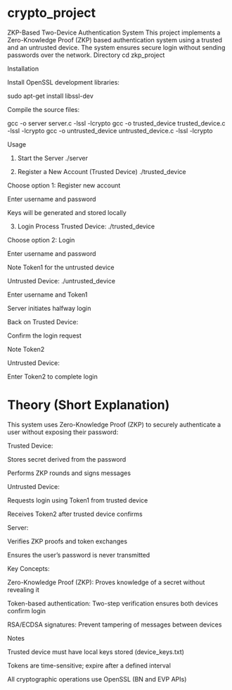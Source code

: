 # crypto_project
ZKP-Based Two-Device Authentication System  This project implements a Zero-Knowledge Proof (ZKP) based authentication system using a trusted and an untrusted device. The system ensures secure login without sending passwords over the network.
Directory
cd zkp_project

Installation

Install OpenSSL development libraries:

sudo apt-get install libssl-dev


Compile the source files:

gcc -o server server.c -lssl -lcrypto
gcc -o trusted_device trusted_device.c -lssl -lcrypto
gcc -o untrusted_device untrusted_device.c -lssl -lcrypto

Usage
1. Start the Server
./server

2. Register a New Account (Trusted Device)
./trusted_device


Choose option 1: Register new account

Enter username and password

Keys will be generated and stored locally

3. Login Process
Trusted Device:
./trusted_device


Choose option 2: Login

Enter username and password

Note Token1 for the untrusted device

Untrusted Device:
./untrusted_device


Enter username and Token1

Server initiates halfway login

Back on Trusted Device:

Confirm the login request

Note Token2

Untrusted Device:

Enter Token2 to complete login



# Theory (Short Explanation)

This system uses Zero-Knowledge Proof (ZKP) to securely authenticate a user without exposing their password:

Trusted Device:

Stores secret derived from the password

Performs ZKP rounds and signs messages

Untrusted Device:

Requests login using Token1 from trusted device

Receives Token2 after trusted device confirms

Server:

Verifies ZKP proofs and token exchanges

Ensures the user’s password is never transmitted

Key Concepts:

Zero-Knowledge Proof (ZKP): Proves knowledge of a secret without revealing it

Token-based authentication: Two-step verification ensures both devices confirm login

RSA/ECDSA signatures: Prevent tampering of messages between devices

Notes

Trusted device must have local keys stored (device_keys.txt)

Tokens are time-sensitive; expire after a defined interval

All cryptographic operations use OpenSSL (BN and EVP APIs)
